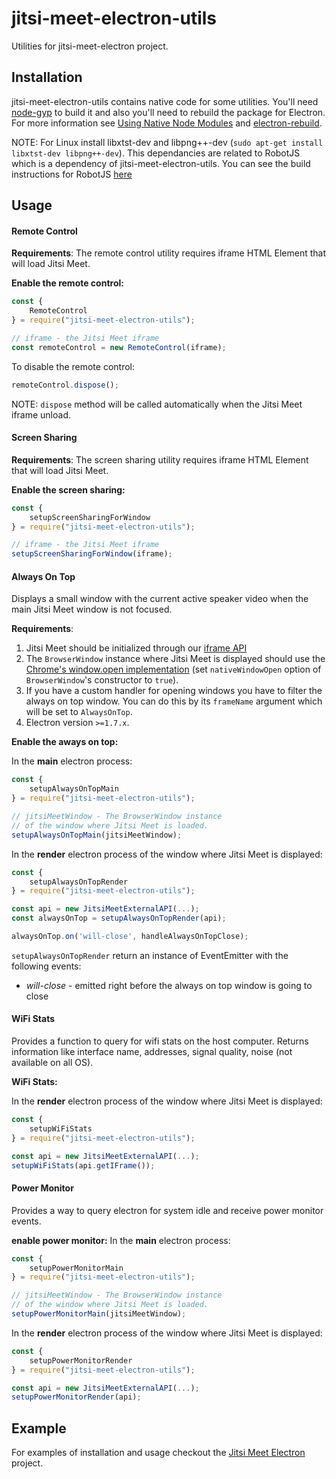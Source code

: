 # jitsi-meet-electron-utils
Utilities for jitsi-meet-electron project.

## Installation
jitsi-meet-electron-utils contains native code for some utilities. You'll need [node-gyp](https://github.com/nodejs/node-gyp) to build it and also you'll need to rebuild the package for Electron. For more information see [Using Native Node Modules](https://github.com/electron/electron/blob/master/docs/tutorial/using-native-node-modules.md) and [electron-rebuild](https://github.com/electron/electron-rebuild).

NOTE: For Linux install libxtst-dev and libpng++-dev (`sudo apt-get install libxtst-dev libpng++-dev`). This dependancies are related to RobotJS which is a dependency of jitsi-meet-electron-utils. You can see the build instructions for RobotJS [here](https://github.com/jitsi/robotjs/tree/jitsi#building)

## Usage
#### Remote Control

**Requirements**:
The remote control utility requires iframe HTML Element that will load Jitsi Meet.

**Enable the remote control:**
```Javascript
const {
    RemoteControl
} = require("jitsi-meet-electron-utils");

// iframe - the Jitsi Meet iframe
const remoteControl = new RemoteControl(iframe);
```

To disable the remote control:
```Javascript
remoteControl.dispose();
```

NOTE: `dispose` method will be called automatically when the Jitsi Meet iframe unload.

#### Screen Sharing

**Requirements**:
The screen sharing utility requires iframe HTML Element that will load Jitsi Meet.

**Enable the screen sharing:**
```Javascript
const {
    setupScreenSharingForWindow
} = require("jitsi-meet-electron-utils");

// iframe - the Jitsi Meet iframe
setupScreenSharingForWindow(iframe);
```

#### Always On Top
Displays a small window with the current active speaker video when the main Jitsi Meet window is not focused.

**Requirements**:
1. Jitsi Meet should be initialized through our [iframe API](https://github.com/jitsi/jitsi-meet/blob/master/doc/api.md)
2. The `BrowserWindow` instance where Jitsi Meet is displayed should use the [Chrome's window.open implementation](https://github.com/electron/electron/blob/master/docs/api/window-open.md#using-chromes-windowopen-implementation) (set `nativeWindowOpen` option of `BrowserWindow`'s constructor to `true`).
3. If you have a custom handler for opening windows you have to filter the always on top window. You can do this by its `frameName` argument which will be set to `AlwaysOnTop`.
4. Electron version `>=1.7.x`.

**Enable the aways on top:**

In the **main** electron process:
```Javascript
const {
    setupAlwaysOnTopMain
} = require("jitsi-meet-electron-utils");

// jitsiMeetWindow - The BrowserWindow instance
// of the window where Jitsi Meet is loaded.
setupAlwaysOnTopMain(jitsiMeetWindow);
```

In the **render** electron process of the window where Jitsi Meet is displayed:
```Javascript
const {
    setupAlwaysOnTopRender
} = require("jitsi-meet-electron-utils");

const api = new JitsiMeetExternalAPI(...);
const alwaysOnTop = setupAlwaysOnTopRender(api);

alwaysOnTop.on('will-close', handleAlwaysOnTopClose);
```

`setupAlwaysOnTopRender` return an instance of EventEmitter with the following events:

* _will-close_ - emitted right before the always on top window is going to close

#### WiFi Stats
Provides a function to query for wifi stats on the host computer. Returns information like interface name, addresses, signal quality, noise (not available on all OS).

**WiFi Stats:**

In the **render** electron process of the window where Jitsi Meet is displayed:
```Javascript
const {
    setupWiFiStats
} = require("jitsi-meet-electron-utils");

const api = new JitsiMeetExternalAPI(...);
setupWiFiStats(api.getIFrame());
```

#### Power Monitor
Provides a way to query electron for system idle and receive power monitor events.

**enable power monitor:**
In the **main** electron process:
```Javascript
const {
    setupPowerMonitorMain
} = require("jitsi-meet-electron-utils");

// jitsiMeetWindow - The BrowserWindow instance
// of the window where Jitsi Meet is loaded.
setupPowerMonitorMain(jitsiMeetWindow);
```

In the **render** electron process of the window where Jitsi Meet is displayed:
```Javascript
const {
    setupPowerMonitorRender
} = require("jitsi-meet-electron-utils");

const api = new JitsiMeetExternalAPI(...);
setupPowerMonitorRender(api);
```

## Example

For examples of installation and usage checkout the [Jitsi Meet Electron](https://github.com/jitsi/jitsi-meet-electron) project.
